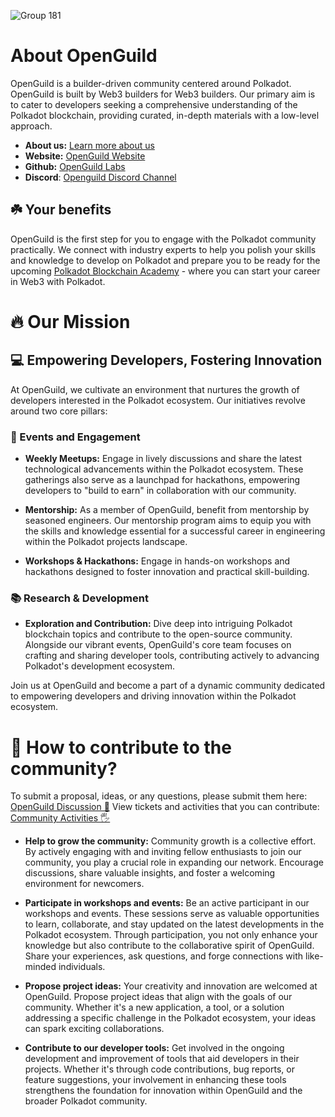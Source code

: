 ![Group 181](https://github.com/openguild-labs/.github/assets/56880684/fecd1ad4-48dc-4816-92f9-929d47c36336)

# About OpenGuild
OpenGuild is a builder-driven community centered around Polkadot. OpenGuild is built by Web3 builders for Web3 builders. Our primary aim is to cater to developers seeking a comprehensive understanding of the Polkadot blockchain, providing curated, in-depth materials with a low-level approach.

- **About us:** [Learn more about us](https://openguild.wtf/about)
- **Website:** [OpenGuild Website](https://openguild.wtf/)
- **Github:** [OpenGuild Labs](https://github.com/openguild-labs)
- **Discord**:  [Openguild Discord Channel](https://discord.gg/bcjMzxqtD7)

## ☘️ Your benefits
OpenGuild is the first step for you to engage with the Polkadot community practically. We connect with industry experts to help you polish your skills and knowledge to develop on Polkadot and prepare you to be ready for the upcoming [Polkadot Blockchain Academy](https://polkadot.network/development/blockchain-academy/) - where you can start your career in Web3 with Polkadot.

# 🔥 Our Mission
## 💻 Empowering Developers, Fostering Innovation

At OpenGuild, we cultivate an environment that nurtures the growth of developers interested in the Polkadot ecosystem. Our initiatives revolve around two core pillars:

### 🎉 Events and Engagement
- **Weekly Meetups:** Engage in lively discussions and share the latest technological advancements within the Polkadot ecosystem. These gatherings also serve as a launchpad for hackathons, empowering developers to "build to earn" in collaboration with our community.

- **Mentorship:** As a member of OpenGuild, benefit from mentorship by seasoned engineers. Our mentorship program aims to equip you with the skills and knowledge essential for a successful career in engineering within the Polkadot projects landscape.

- **Workshops & Hackathons:** Engage in hands-on workshops and hackathons designed to foster innovation and practical skill-building.

### 📚 Research & Development
- **Exploration and Contribution:** Dive deep into intriguing Polkadot blockchain topics and contribute to the open-source community. Alongside our vibrant events, OpenGuild's core team focuses on crafting and sharing developer tools, contributing actively to advancing Polkadot's development ecosystem.

Join us at OpenGuild and become a part of a dynamic community dedicated to empowering developers and driving innovation within the Polkadot ecosystem.

# 🙌 How to contribute to the community?
To submit a proposal, ideas, or any questions, please submit them here: [OpenGuild Discussion 💬](https://forum.tea.xyz/)
View tickets and activities that you can contribute: [Community Activities 🖐️](https://forum.tea.xyz/u/ronskie0888/summary)

- **Help to grow the community:** Community growth is a collective effort. By actively engaging with and inviting fellow enthusiasts to join our community, you play a crucial role in expanding our network. Encourage discussions, share valuable insights, and foster a welcoming environment for newcomers. 

- **Participate in workshops and events:** Be an active participant in our workshops and events. These sessions serve as valuable opportunities to learn, collaborate, and stay updated on the latest developments in the Polkadot ecosystem. Through participation, you not only enhance your knowledge but also contribute to the collaborative spirit of OpenGuild. Share your experiences, ask questions, and forge connections with like-minded individuals.

- **Propose project ideas:** Your creativity and innovation are welcomed at OpenGuild. Propose project ideas that align with the goals of our community. Whether it's a new application, a tool, or a solution addressing a specific challenge in the Polkadot ecosystem, your ideas can spark exciting collaborations.

- **Contribute to our developer tools:** Get involved in the ongoing development and improvement of tools that aid developers in their projects. Whether it's through code contributions, bug reports, or feature suggestions, your involvement in enhancing these tools strengthens the foundation for innovation within OpenGuild and the broader Polkadot community.
